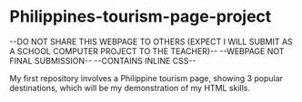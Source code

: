 # Philippines-tourism-page-project

--DO NOT SHARE THIS WEBPAGE TO OTHERS (EXPECT I WILL SUBMIT AS A SCHOOL COMPUTER PROJECT TO THE TEACHER)--
--WEBPAGE NOT FINAL SUBMISSION--
--CONTAINS INLINE CSS--

My first repository involves a Philippine tourism page, showing 3 popular destinations, which will be my demonstration of my HTML skills.
